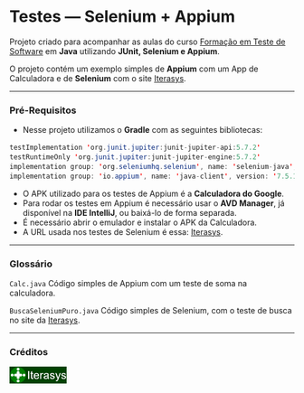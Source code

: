# Testes — Selenium + Appium
Projeto criado para acompanhar as aulas do curso [Formação em Teste de Software][Iterasys] em **Java** utilizando **JUnit, Selenium e Appium**.

O projeto contém um exemplo simples de **Appium** com um App de Calculadora e de **Selenium** com o site [Iterasys][Iterasys].

---

### Pré-Requisitos
- Nesse projeto utilizamos o **Gradle** com as seguintes bibliotecas:

```java
testImplementation 'org.junit.jupiter:junit-jupiter-api:5.7.2'
testRuntimeOnly 'org.junit.jupiter:junit-jupiter-engine:5.7.2'
implementation group: 'org.seleniumhq.selenium', name: 'selenium-java', version: '3.141.59'
implementation group: 'io.appium', name: 'java-client', version: '7.5.1'
```

- O APK utilizado para os testes de Appium é a **Calculadora do Google**.
- Para rodar os testes em Appium é necessário usar o **AVD Manager**, já disponível na **IDE IntelliJ**, ou baixá-lo de forma separada.
- É necessário abrir o emulador e instalar o APK da Calculadora.
- A URL usada nos testes de Selenium é essa: [Iterasys][Iterasys].


---

### Glossário

`Calc.java` Código simples de Appium com um teste de soma na calculadora.

`BuscaSeleniumPuro.java` Código simples de Selenium, com o teste de busca no site da [Iterasys][Iterasys].

---

### Créditos
[<img src="assets\Iterasys-Logo.png" width="20%"/>][Iterasys]


<!-- links -->
[Iterasys]: https://iterasys.com.br/

<!-- imagens -->
[Iterasys-Logo]: assets/Iterasys-Logo.png (Iterasys-logo)